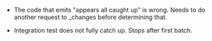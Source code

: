 

* The code that emits "appears all caught up" is wrong.  Needs to do another request to _changes before determining that.

* Integration test does not fully catch up.  Stops after first batch.
